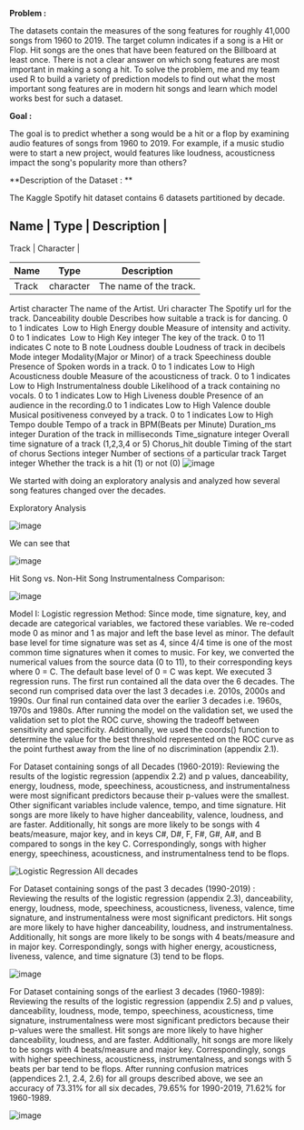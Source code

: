 
**Problem :**

The datasets contain the measures of the song features for roughly 41,000 songs from 1960 to 2019. The target column indicates if a song is a Hit or Flop. Hit songs are the ones that have been featured on the Billboard at least once. There is not a clear answer on which song features are most important in making a song a hit. To solve the problem, me and my team used R to build a variety of prediction models to find out what the most important song features are in modern hit songs and learn which model works best for such a dataset.

**Goal :**

The goal is to predict whether a song would be a hit or a flop by examining audio features of songs from 1960 to 2019. For example, if a music studio were to start a new project, would features like loudness, acousticness impact the song's popularity more than others?

**Description of the Dataset : **

The Kaggle Spotify hit dataset contains 6 datasets partitioned by decade. 

Name | Type | Description |
---------------------------
Track | Character | 

Name	| Type	| Description
------|--------|--------------
Track	| character	| The name of the track.
Artist	character	The name of the Artist.
Uri	character	The Spotify url for the track.
Danceability	double	Describes how suitable a track is for dancing. 0 to 1 indicates  Low to High
Energy	double	Measure of intensity and activity. 0 to 1 indicates  Low to High
Key	integer	The key of the track. 0 to 11 indicates C note to B note
Loudness	double	Loudness of track in decibels
Mode	integer	Modality(Major or Minor) of a track
Speechiness	double	Presence of Spoken words in a track. 0 to 1 indicates Low to High
Acousticness	double	Measure of the acousticness of track. 0 to 1 indicates Low to High
Instrumentalness	double	Likelihood of a track containing no vocals. 0 to 1 indicates Low to High
Liveness	double	Presence of an audience in the recording.0 to 1 indicates Low to High
Valence	double	Musical positiveness conveyed by a track. 0 to 1 indicates Low to High
Tempo	double	Tempo of a track in BPM(Beats per Minute)
Duration_ms	integer	Duration of the track in milliseconds
Time_signature	integer	Overall time signature of a track (1,2,3,4 or 5)
Chorus_hit	double	Timing of the start of chorus
Sections	integer	Number of sections of a particular track
Target	integer	Whether the track is a hit (1) or not (0)
![image](https://user-images.githubusercontent.com/85646063/173953147-3f86ebee-fdac-4011-b075-fafeaece1af0.png)



We started with doing an exploratory analysis and analyzed how several song features changed over the decades.

Exploratory Analysis

![image](https://user-images.githubusercontent.com/85646063/173898554-0c7f5de1-ec09-43ff-b700-1100c8317d54.png)

We can see that 

![image](https://user-images.githubusercontent.com/85646063/173898608-4aad3108-0c24-4687-834a-a8f57a534352.png)

Hit Song vs. Non-Hit Song Instrumentalness Comparison:

![image](https://user-images.githubusercontent.com/85646063/173898654-a6837c97-23a2-4f09-a2fe-b0e6010d4a19.png)

Model I: Logistic regression
Method:  Since mode, time signature, key, and decade are categorical variables, we factored these variables. We re-coded mode 0 as minor and 1 as major and left the base level as minor. The default base level for time signature was set as 4, since 4/4 time is one of the most common time signatures when it comes to music. For key, we converted the numerical values from the source data (0 to 11), to their corresponding keys where 0 = C. The default base level of 0 = C was kept.
We executed 3 regression runs. The first run contained all the data over the 6 decades. The second run comprised data over the last 3 decades i.e. 2010s, 2000s and 1990s. Our final run contained data over the earlier 3 decades i.e. 1960s, 1970s and 1980s. After running the model on the validation set, we used the validation set to plot the ROC curve, showing the tradeoff between sensitivity and specificity. Additionally, we used the coords() function to determine the value for the best threshold represented on the ROC curve as the point furthest away from the line of no discrimination (appendix 2.1). 

For Dataset containing songs of all Decades (1960-2019):
Reviewing the results of the logistic regression (appendix 2.2) and p values, danceability, energy, loudness, mode, speechiness, acousticness, and instrumentalness were most significant predictors because their p-values were the smallest. Other significant variables include valence, tempo, and time signature. Hit songs are more likely to have higher danceability, valence, loudness, and are faster. Additionally, hit songs are more likely to be songs with 4 beats/measure, major key, and in keys C#, D#, F, F#, G#, A#, and B compared to songs in the key C. Correspondingly, songs with higher energy, speechiness, acousticness, and instrumentalness tend to be flops.

![Logistic Regression All decades](https://user-images.githubusercontent.com/85646063/173940453-6c0b2639-b287-46f9-84ed-baf90b4842cd.png)

For Dataset containing songs of the past 3 decades (1990-2019) :
Reviewing the results of the logistic regression (appendix 2.3), danceability, energy, loudness, mode, speechiness, acousticness, liveness, valence, time signature, and instrumentalness were most significant predictors. Hit songs are more likely to have higher danceability, loudness, and instrumentalness. Additionally, hit songs are more likely to be songs with 4 beats/measure and in major key. Correspondingly, songs with higher  energy, acousticness, liveness, valence, and time signature (3) tend to be flops.

![image](https://user-images.githubusercontent.com/85646063/173940555-784ee936-396c-4660-b377-ed014135690b.png)


For Dataset containing songs of the earliest 3 decades (1960-1989):
Reviewing the results of the logistic regression (appendix 2.5) and p values, danceability, loudness, mode, tempo, speechiness, acousticness, time signature, instrumentalness were most significant predictors because their p-values were the smallest. Hit songs are more likely to have higher danceability, loudness, and are faster. Additionally, hit songs are more likely to be songs with 4 beats/measure and major key. Correspondingly, songs with higher speechiness, acousticness, instrumentalness, and songs with 5 beats per bar tend to be flops.
After running confusion matrices (appendices 2.1, 2.4, 2.6) for all groups described above, we see an accuracy of 73.31% for all six decades, 79.65% for 1990-2019, 71.62% for 1960-1989.

![image](https://user-images.githubusercontent.com/85646063/173940697-7d436b8c-ee6f-4140-a317-31ca1de1c2f6.png)



